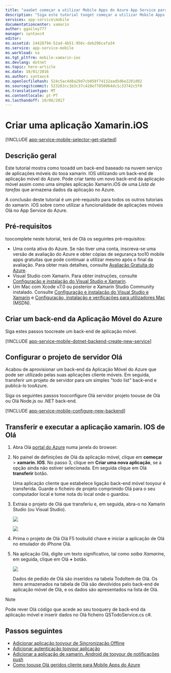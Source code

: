 ```yaml
---
title: "aaaGet começar a utilizar Mobile Apps do Azure App Service para aplicações xamarin. IOS | Microsoft Docs"
description: "Siga este tutorial tooget começar a utilizar Mobile Apps para o desenvolvimento de xamarin. IOS."
services: app-service\mobile
documentationcenter: xamarin
author: ggailey777
manager: syntaxc4
editor: 
ms.assetid: 14428794-52ad-4b51-956c-deb296cafa34
ms.service: app-service-mobile
ms.workload: na
ms.tgt_pltfrm: mobile-xamarin-ios
ms.devlang: dotnet
ms.topic: hero-article
ms.date: 10/01/2016
ms.author: syntaxc4
ms.openlocfilehash: 524c5ac4d8a29d7cb858f74132aad5d6e2201d02
ms.sourcegitcommit: 523283cc1b3c37c428e77850964dc1c33742c5f0
ms.translationtype: MT
ms.contentlocale: pt-PT
ms.lasthandoff: 10/06/2017
---
```

# <a name="create-a-xamarinios-app"></a>Criar uma aplicação Xamarin.iOS
[!INCLUDE [app-service-mobile-selector-get-started](../../includes/app-service-mobile-selector-get-started.md)]

## <a name="overview"></a>Descrição geral
Este tutorial mostra como tooadd um back-end baseado na nuvem serviço de aplicações móveis do tooa xamarin. IOS utilizando um back-end de aplicação móvel do Azure.  Pode criar tanto um novo back-end da aplicação móvel assim como uma simples aplicação Xamarin.iOS de uma *Lista de tarefas* que armazena dados da aplicação no Azure.

A conclusão deste tutorial é um pré-requisito para todos os outros tutoriais do xamarin. IOS sobre como utilizar a funcionalidade de aplicações móveis Olá no App Service do Azure.

## <a name="prerequisites"></a>Pré-requisitos
toocomplete neste tutorial, terá de Olá os seguintes pré-requisitos:

* Uma conta ativa do Azure. Se não tiver uma conta, inscreva-se uma versão de avaliação do Azure e obter cópias de segurança too10 mobile apps gratuitas que pode continuar a utilizar mesmo após o final da avaliação. Para obter mais detalhes, consulte [Avaliação Gratuita do Azure](https://azure.microsoft.com/pricing/free-trial/).
* Visual Studio com Xamarin. Para obter instruções, consulte [Configuração e instalação do Visual Studio e Xamarin](https://msdn.microsoft.com/library/mt613162.aspx).
* Um Mac com Xcode v7.0 ou posterior e Xamarin Studio Community instalado. Consulte [Configuração e instalação do Visual Studio e Xamarin](https://msdn.microsoft.com/library/mt613162.aspx) e [Configuração, instalação e verificações para utilizadores Mac](https://msdn.microsoft.com/library/mt488770.aspx) (MSDN).

## <a name="create-an-azure-mobile-app-backend"></a>Criar um back-end da Aplicação Móvel do Azure
Siga estes passos toocreate um back-end de aplicação móvel.

[!INCLUDE [app-service-mobile-dotnet-backend-create-new-service](../../includes/app-service-mobile-dotnet-backend-create-new-service.md)]

## <a name="configure-hello-server-project"></a>Configurar o projeto de servidor Olá
Acabou de aprovisionar um back-end da Aplicação Móvel do Azure que pode ser utilizado pelas suas aplicações cliente móveis. Em seguida, transferir um projeto de servidor para um simples "todo list" back-end e publicá-lo tooAzure.

Siga os seguintes passos tooconfigure Olá servidor projeto toouse de Olá ou Olá Node.js ou .NET back-end.

[!INCLUDE [app-service-mobile-configure-new-backend](../../includes/app-service-mobile-configure-new-backend.md)]

## <a name="download-and-run-hello-xamarinios-app"></a>Transferir e executar a aplicação xamarin. IOS de Olá
1. Abra Olá [portal do Azure] numa janela do browser.
2. No painel de definições de Olá da aplicação móvel, clique em **começar** > **xamarin. IOS**. No passo 3, clique em **Criar uma nova aplicação**, se a opção ainda não estiver selecionada.  Em seguida clique em Olá **transferir** botão.

      Uma aplicação cliente que estabelece ligação back-end móvel tooyour é transferida. Guarde o ficheiro de projeto comprimido Olá para o seu computador local e tome nota do local onde o guardou.
3. Extraia o projeto de Olá que transferiu e, em seguida, abra-o no Xamarin Studio (ou Visual Studio).

    ![][9]

    ![][8]
4. Prima o projeto de Olá Olá F5 toobuild chave e iniciar a aplicação de Olá no emulador do iPhone Olá.
5. Na aplicação Olá, digite um texto significativo, tal como *saiba Xamarin*e, em seguida, clique em Olá  **+**  botão.

    ![][10]

    Dados de pedido de Olá são inseridos na tabela TodoItem de Olá. Os itens armazenados na tabela de Olá são devolvidos pelo back-end de aplicação móvel de Olá, e os dados são apresentados na lista de Olá.

> [!NOTE]
> Pode rever Olá código que acede ao seu tooquery de back-end da aplicação móvel e inserir dados no Olá ficheiro QSTodoService.cs c#.
>
>

## <a name="next-steps"></a>Passos seguintes
* [Adicionar aplicação tooyour de Sincronização Offline](app-service-mobile-xamarin-ios-get-started-offline-data.md)
* [Adicionar autenticação tooyour aplicação](app-service-mobile-xamarin-ios-get-started-users.md)
* [Adicionar a aplicação de xamarin. Android de tooyour de notificações push](app-service-mobile-xamarin-ios-get-started-push.md)
* [Como toouse Olá geridos cliente para Mobile Apps do Azure](app-service-mobile-dotnet-how-to-use-client-library.md)

<!-- Anchors. -->
[Getting started with mobile app backends]:#getting-started
[Create a new mobile app backend]:#create-new-service
[Next Steps]:#next-steps

<!-- Images. -->
[6]: ./media/app-service-mobile-xamarin-ios-get-started/xamarin-ios-quickstart.png
[8]: ./media/app-service-mobile-xamarin-ios-get-started/mobile-xamarin-project-ios-vs.png
[9]: ./media/app-service-mobile-xamarin-ios-get-started/mobile-xamarin-project-ios-xs.png
[10]: ./media/app-service-mobile-xamarin-ios-get-started/mobile-quickstart-startup-ios.png

<!-- URLs. -->
[portal do Azure]: https://portal.azure.com/
